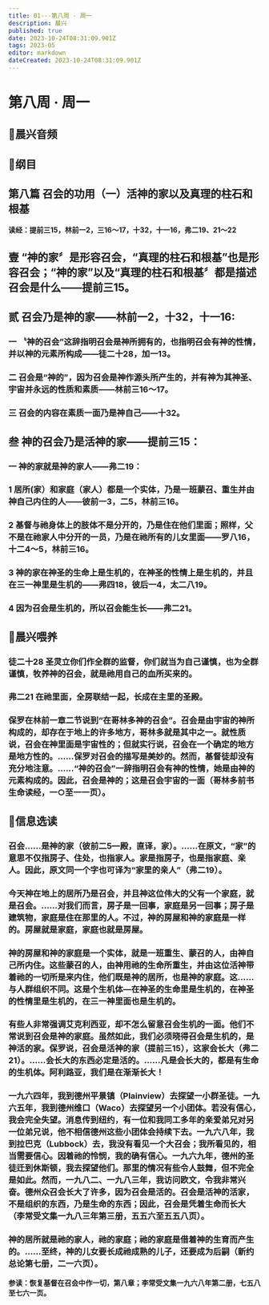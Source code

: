```yaml
---
title: 01---第八周 · 周一
description: 晨兴
published: true
date: 2023-10-24T08:31:09.901Z
tags: 2023-05
editor: markdown
dateCreated: 2023-10-24T08:31:09.901Z
---
```


# 第八周 · 周一
## 🎵晨兴音频

## 📖纲目

## 第八篇 召会的功用（一）活神的家以及真理的柱石和根基

**读经：提前三15，林前一2，三16～17，十32，十一16，弗二19、21～22**

## 壹  “神的家〞是形容召会，“真理的柱石和根基”也是形容召会；“神的家”以及“真理的柱石和根基〞都是描述召会是什么——提前三15。

## 贰  召会乃是神的家——林前一2，十32，十一16:

### 一  〝神的召会”这辞指明召会是神所拥有的，也指明召会有神的性情，并以神的元素所构成——徒二十28，加一13。

### 二  召会是“神的”，因为召会是神作源头所产生的，并有神为其神圣、宇宙并永远的性质和素质——林前三16～17。

### 三  召会的内容在素质一面乃是神自己——十32。

## 叁  神的召会乃是活神的家——提前三15：

### 一  神的家就是神的家人——弗二19：

### 1  居所(家）和家庭（家人）都是一个实体，乃是一班蒙召、重生并由神自己内住的人——彼前一3，二5，林前三16。

### 2  基督与祂身体上的肢体不是分开的，乃是住在他们里面；照样，父不是在祂家人中分开的一员，乃是在祂所有的儿女里面——罗八16，十二4～5，林前三16。

### 3  神的家在神圣的生命上是生机的，在神圣的性情上是生机的，并且在三一神里是生机的——弗四18，彼后一4，太二八19。

### 4  因为召会是生机的，所以召会能生长——弗二21。

## 📖晨兴喂养

### **徒二十28    圣灵立你们作全群的监督，你们就当为自己谨慎，也为全群谨慎，牧养神的召会，就是祂用自己的血所买来的。**

### **弗二21    在祂里面，全房联结一起，长成在主里的圣殿。**

### 保罗在林前一章二节说到“在哥林多神的召会”。召会是由宇宙的神所构成的，却存在于地上的许多地方，哥林多就是其中之一。就性质说，召会在神里面是宇宙性的；但就实行说，召会在一个确定的地方是地方性的。……保罗对召会的描写是美妙的。然而，基督徒却没有充分地注意。……“神的召会”一辞指明召会有神的性情，她是由神的元素构成的。因此，召会是神的；这是召会宇宙的一面（哥林多前书生命读经，一○至一一页）。

## 📖信息选读

### 召会……是神的家（彼前二5—殿，直译，家）。……在原文，“家”的意思不仅指房子、住处，也指家人。家是指房子，也是指家庭、亲人。因此，原文同一个字也可译为“家里的亲人”（弗二19）。

### 今天神在地上的居所乃是召会，并且神这位伟大的父有一个家庭，就是召会。……对我们而言，房子是一回事，家庭是另一回事；房子是建筑物，家庭是住在那里的人。不过，神的房屋和神的家庭是一样的。房屋就是家庭，家庭也就是房屋。

### 神的房屋和神的家庭是一个实体，就是一班重生、蒙召的人，由神自己所内住。这些蒙召的人，由神用祂的生命所重生，并由这位活神带着祂的一切所是来内住，他们既是神的居所，也是神的家庭。这……与人群组织不同。这是个生机体—在神圣的生命里是生机的，在神圣的性情里是生机的，在三一神里面也是生机的。

### 有些人非常强调艾克利西亚，却不怎么留意召会生机的一面。他们不常说到召会是神的家庭。虽然如此，我们必须晓得召会是生机的，是神活的家。保罗说，召会是活神的家（提前三15），这家会长大（弗二21）。……会长大的东西必定是活的。……凡是会长大的，都是有生命的生机体。阿利路亚，我们是在渐渐长大！

### 一九六四年，我到德州平景镇（Plainview）去探望一小群圣徒。一九六五年，我到德州维口（Waco）去探望另一个小团体。若没有信心，我会完全失望。消息传到纽约，有一位和我同工多年的亲爱弟兄对另一位弟兄说，他不相信德州这些小团体会持续下去。一九六八年，我到拉巴克（Lubbock）去，我没有看见一个大召会；我所看见的，相当需要信心。因着祂的怜悯，我的确有信心。一九六九年，德州的圣徒迁到休斯顿，我去探望他们。那里的情况有些令人鼓舞，但不完全是如此。然而，一九八二、一九八三年，我访问欧文，令我非常兴奋。德州众召会长大了许多，因为召会是活的。召会是活神的活家，不是组织的东西，乃是生命的东西；因此，召会是凭着生命而长大（李常受文集一九八三年第三册，五五六至五五八页）。

### 神的居所就是祂的家人，祂的家庭；祂的家庭是借着神的生育而产生的。……至终，神的儿女要长成祂成熟的儿子，还要成为后嗣（新约总论第七册，二一六页）。

**参读：恢复基督在召会中作一切，第八章；李常受文集一九六八年第二册，七五八至七六一页。**
<!-- Google tag (gtag.js) -->
<script async src="https://www.googletagmanager.com/gtag/js?id=G-1P8709Z16T"></script>
<script>
  window.dataLayer = window.dataLayer || [];
  function gtag(){dataLayer.push(arguments);}
  gtag('js', new Date());

  gtag('config', 'G-1P8709Z16T');
</script>
